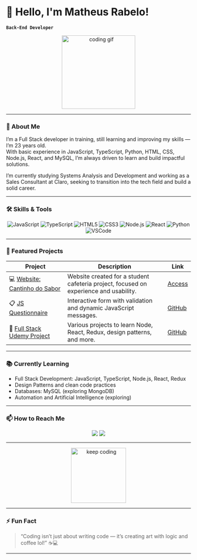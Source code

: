 # 👋 Hello, I'm Matheus Rabelo!
**`Back-End Developer`**

<div align="center">
  <img src="https://media.giphy.com/media/13HgwGsXF0aiGY/giphy.gif" width="200" alt="coding gif"/>
</div>

---

### 🚀 About Me
I’m a Full Stack developer in training, still learning and improving my skills — I’m 23 years old.  
With basic experience in JavaScript, TypeScript, Python, HTML, CSS, Node.js, React, and MySQL, I’m always driven to learn and build impactful solutions.  

I’m currently studying Systems Analysis and Development and working as a Sales Consultant at Claro, seeking to transition into the tech field and build a solid career.

---

### 🛠 Skills & Tools

<div align="center">
  <img alt="JavaScript" src="https://img.shields.io/badge/-JavaScript-F7DF1E?style=for-the-badge&logo=javascript&logoColor=black"/>
  <img alt="TypeScript" src="https://img.shields.io/badge/-TypeScript-3178C6?style=for-the-badge&logo=typescript&logoColor=white"/>
  <img alt="HTML5" src="https://img.shields.io/badge/-HTML5-E34F26?style=for-the-badge&logo=html5&logoColor=white"/>
  <img alt="CSS3" src="https://img.shields.io/badge/-CSS3-1572B6?style=for-the-badge&logo=css3&logoColor=white"/>

  <img alt="Node.js" src="https://img.shields.io/badge/-Node.js-339933?style=for-the-badge&logo=nodedotjs&logoColor=white"/>
  <img alt="React" src="https://img.shields.io/badge/-React-61DAFB?style=for-the-badge&logo=react&logoColor=black"/>
  <img alt="Python" src="https://img.shields.io/badge/-Python-3776AB?style=for-the-badge&logo=python&logoColor=white"/>
  <img alt="VSCode" src="https://img.shields.io/badge/-VSCode-007ACC?style=for-the-badge&logo=visual-studio-code&logoColor=white"/>
</div>

---

### 🎯 Featured Projects

| Project | Description | Link |
|----------|--------------|------|
| 💻 [Website: Cantinho do Sabor](https://sites.google.com/view/cantinho-do-sabor-osasco/in%C3%ADcio) | Website created for a student cafeteria project, focused on experience and usability. | [Access](https://sites.google.com/view/cantinho-do-sabor-osasco/in%C3%ADcio) |
| 📋 [JS Questionnaire](https://github.com/eaerabelo/questionario-js) | Interactive form with validation and dynamic JavaScript messages. | [GitHub](https://github.com/eaerabelo/questionario-js) |
| 🚀 [Full Stack Udemy Project](https://github.com/eaerabelo/fullstack-udemy) | Various projects to learn Node, React, Redux, design patterns, and more. | [GitHub](https://github.com/eaerabelo/fullstack-udemy) |

---

### 📚 Currently Learning
- Full Stack Development: JavaScript, TypeScript, Node.js, React, Redux  
- Design Patterns and clean code practices  
- Databases: MySQL (exploring MongoDB)  
- Automation and Artificial Intelligence (exploring)  

---

### 📫 How to Reach Me

<div align="center">
  <a href="mailto:matheusrabeloskat@gmail.com"><img src="https://img.shields.io/badge/Email-matheusrabeloskat@gmail.com-D14836?style=for-the-badge&logo=gmail&logoColor=white"/></a>
  <a href="https://www.linkedin.com/in/matheus-rabelo-javier-lopez/"><img src="https://img.shields.io/badge/-LinkedIn-0077B5?style=for-the-badge&logo=linkedin&logoColor=white"/></a>
</div>

---

<div align="center">
  <img src="https://media2.giphy.com/media/v1.Y2lkPTc5MGI3NjExOHg5MnNtdDQ3cnc2bGJvZjRyc2ptdjVqc2k0OGM4aDFkYnF1dmJ2ZiZlcD12MV9pbnRlcm5hbF9naWZfYnlfaWQmY3Q9Zw/9ssDWl7DA5XGbIY8OB/giphy.gif" width="150" alt="keep coding"/>
</div>

---

### ⚡ Fun Fact
> “Coding isn’t just about writing code — it’s creating art with logic and coffee lol!” ☕💻

---

